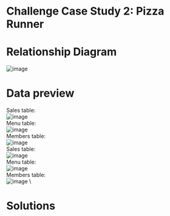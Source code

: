 # Challenge Case Study 2: Pizza Runner

# **Relationship Diagram**
![image](https://github.com/user-attachments/assets/54e00f61-c2ae-458d-82d6-d26569dd6975)



# **Data preview**
Sales table:
\
![image](https://github.com/user-attachments/assets/03870aa1-a55a-424e-8c5f-e29bd93211bf)
\
Menu table:
\
![image](https://github.com/user-attachments/assets/f703ab34-6ec7-4a7b-abef-3e1b77fc8760)
\
Members table:
\
![image](https://github.com/user-attachments/assets/36409e5d-bb2b-4f7d-beb5-eaa68c220269)
\
Sales table:
\
![image](https://github.com/user-attachments/assets/20759211-af28-499f-a23a-ba21d4759041)
\
Menu table:
\
![image](https://github.com/user-attachments/assets/945afaed-242d-4d8d-8402-2e1551409414)
\
Members table:
\
![image](https://github.com/user-attachments/assets/10bd1ef7-641e-49a8-982a-8512c4aca1b1)
\
# **Solutions**
